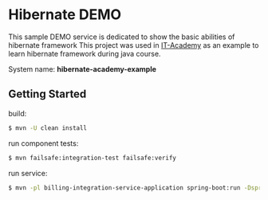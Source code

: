 # Hibernate DEMO 


This sample DEMO service is dedicated to show the basic abilities of hibernate framework
This project was used in <a href="https://www.it-academy.by">IT-Academy</a> as an example to learn hibernate framework during java course.

System name: **hibernate-academy-example**

## Getting Started
build:
```bash
$ mvn -U clean install
```

run component tests:
```bash
$ mvn failsafe:integration-test failsafe:verify
```
run service:
```bash
$ mvn -pl billing-integration-service-application spring-boot:run -Dspring.profiles.active=development
```
